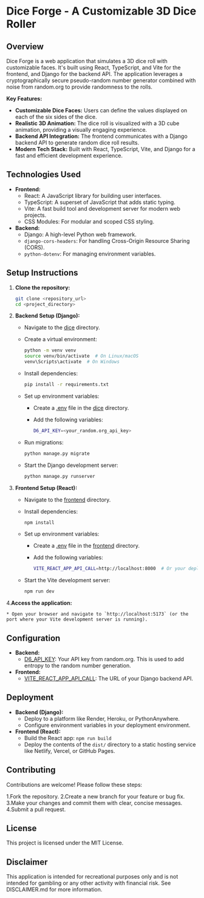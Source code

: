 # Dice Forge - A Customizable 3D Dice Roller

## Overview

Dice Forge is a web application that simulates a 3D dice roll with customizable faces. It's built using React, TypeScript, and Vite for the frontend, and Django for the backend API. The application leverages a cryptographically secure pseudo-random number generator combined with noise from random.org to provide randomness to the rolls.

**Key Features:**

* **Customizable Dice Faces:** Users can define the values displayed on each of the six sides of the dice.
* **Realistic 3D Animation:** The dice roll is visualized with a 3D cube animation, providing a visually engaging experience.
* **Backend API Integration:** The frontend communicates with a Django backend API to generate random dice roll results.
* **Modern Tech Stack:** Built with React, TypeScript, Vite, and Django for a fast and efficient development experience.

## Technologies Used

* **Frontend:**
  * React: A JavaScript library for building user interfaces.
  * TypeScript: A superset of JavaScript that adds static typing.
  * Vite: A fast build tool and development server for modern web projects.
  * CSS Modules: For modular and scoped CSS styling.
* **Backend:**
  * Django: A high-level Python web framework.
  * `django-cors-headers`: For handling Cross-Origin Resource Sharing (CORS).
  * `python-dotenv`: For managing environment variables.

## Setup Instructions

1. **Clone the repository:**

    ```bash
    git clone <repository_url>
    cd <project_directory>
    ```

2. **Backend Setup (Django):**

    * Navigate to the [dice](http://_vscodecontentref_/1) directory.
    * Create a virtual environment:

        ```bash
        python -m venv venv
        source venv/bin/activate  # On Linux/macOS
        venv\Scripts\activate  # On Windows
        ```

    * Install dependencies:

        ```bash
        pip install -r requirements.txt
        ```

    * Set up environment variables:

        * Create a [.env](http://_vscodecontentref_/2) file in the [dice](http://_vscodecontentref_/3) directory.
        * Add the following variables:

            ```bash
            D6_API_KEY=<your_random.org_api_key>
            ```

    * Run migrations:

        ```bash
        python manage.py migrate
        ```

    * Start the Django development server:

        ```bash
        python manage.py runserver
        ```

3. **Frontend Setup (React):**

    * Navigate to the [frontend](http://_vscodecontentref_/4) directory.
    * Install dependencies:

        ```bash
        npm install
        ```

    * Set up environment variables:

        * Create a [.env](http://_vscodecontentref_/5) file in the [frontend](http://_vscodecontentref_/6) directory.
        * Add the following variables:

            ```bash
            VITE_REACT_APP_API_CALL=http://localhost:8000  # Or your deployed backend URL
            ```

    * Start the Vite development server:

        ```bash
        npm run dev
        ```

4.**Access the application:**

    * Open your browser and navigate to `http://localhost:5173` (or the port where your Vite development server is running).

## Configuration

* **Backend:**
  * [D6_API_KEY](http://_vscodecontentref_/7): Your API key from random.org. This is used to add entropy to the random number generation.
* **Frontend:**
  * [VITE_REACT_APP_API_CALL](http://_vscodecontentref_/8): The URL of your Django backend API.

## Deployment

* **Backend (Django):**
  * Deploy to a platform like Render, Heroku, or PythonAnywhere.
  * Configure environment variables in your deployment environment.
* **Frontend (React):**
  * Build the React app: `npm run build`
  * Deploy the contents of the `dist/` directory to a static hosting service like Netlify, Vercel, or GitHub Pages.

## Contributing

Contributions are welcome! Please follow these steps:

1.Fork the repository.
2.Create a new branch for your feature or bug fix.
3.Make your changes and commit them with clear, concise messages.
4.Submit a pull request.

## License

This project is licensed under the MIT License.

## Disclaimer

This application is intended for recreational purposes only and is not intended for gambling or any other activity with financial risk. See DISCLAIMER.md for more information.
